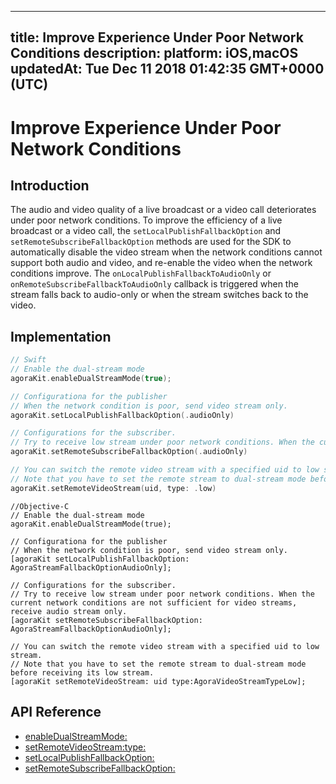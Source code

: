 
---
title: Improve Experience Under Poor Network Conditions
description: 
platform: iOS,macOS
updatedAt: Tue Dec 11 2018 01:42:35 GMT+0000 (UTC)
---
# Improve Experience Under Poor Network Conditions
## Introduction

The audio and video quality of a live broadcast or a video call deteriorates under poor network conditions. To improve the efficiency of a live broadcast or a video call, the `setLocalPublishFallbackOption` and `setRemoteSubscribeFallbackOption` methods are used for the SDK to automatically disable the video stream when the network conditions cannot support both audio and video, and re-enable the video when the network conditions improve. The `onLocalPublishFallbackToAudioOnly` or `onRemoteSubscribeFallbackToAudioOnly` callback is triggered when the stream falls back to audio-only or when the stream switches back to the video.

## Implementation


```swift
// Swift
// Enable the dual-stream mode
agoraKit.enableDualStreamMode(true);

// Configurationa for the publisher
// When the network condition is poor, send video stream only. 
agoraKit.setLocalPublishFallbackOption(.audioOnly)

// Configurations for the subscriber.
// Try to receive low stream under poor network conditions. When the current network conditions are not sufficient for video streams, receive audio stream only. 
agoraKit.setRemoteSubscribeFallbackOption(.audioOnly)

// You can switch the remote video stream with a specified uid to low stream. 
// Note that you have to set the remote stream to dual-stream mode before receiving its low stream. 
agoraKit.setRemoteVideoStream(uid, type: .low)
```

```oc
//Objective-C
// Enable the dual-stream mode
agoraKit.enableDualStreamMode(true);

// Configurationa for the publisher
// When the network condition is poor, send video stream only. 
[agoraKit setLocalPublishFallbackOption: AgoraStreamFallbackOptionAudioOnly];

// Configurations for the subscriber.
// Try to receive low stream under poor network conditions. When the current network conditions are not sufficient for video streams, receive audio stream only. 
[agoraKit setRemoteSubscribeFallbackOption: AgoraStreamFallbackOptionAudioOnly];

// You can switch the remote video stream with a specified uid to low stream. 
// Note that you have to set the remote stream to dual-stream mode before receiving its low stream. 
[agoraKit setRemoteVideoStream: uid type:AgoraVideoStreamTypeLow];
```

## API Reference

- [enableDualStreamMode:](https://docs.agora.io/en/Video/API%20Reference/oc/Classes/AgoraRtcEngineKit.html#//api/name/enableDualStreamMode:)
- [setRemoteVideoStream:type:](https://docs.agora.io/en/Video/API%20Reference/oc/Classes/AgoraRtcEngineKit.html#//api/name/setRemoteVideoStream:type:)
- [setLocalPublishFallbackOption:](https://docs.agora.io/en/Video/API%20Reference/oc/Classes/AgoraRtcEngineKit.html#//api/name/setLocalPublishFallbackOption:)
- [setRemoteSubscribeFallbackOption:](https://docs.agora.io/en/Video/API%20Reference/oc/Classes/AgoraRtcEngineKit.html#//api/name/setRemoteSubscribeFallbackOption:)


